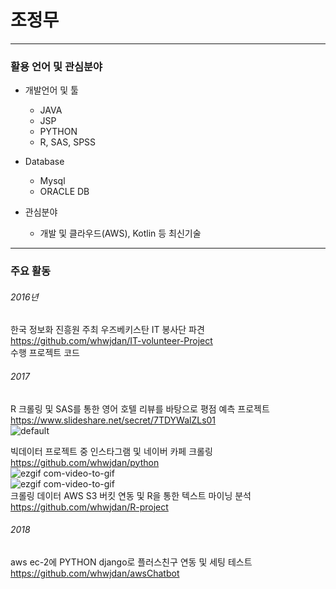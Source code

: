 # 조정무
---------------------------------------
### 활용 언어 및 관심분야
* 개발언어 및 툴
  * JAVA
  * JSP
  * PYTHON
  * R, SAS, SPSS
  
* Database
  * Mysql
  * ORACLE DB
  
* 관심분야
  * 개발 및 클라우드(AWS), Kotlin 등 최신기술
  

---------------------------------------
### 주요 활동

###### 2016년
한국 정보화 진흥원 주최 우즈베키스탄 IT 봉사단 파견<BR>
https://github.com/whwjdan/IT-volunteer-Project<BR>
수행 프로젝트 코드<BR>

###### 2017
R 크롤링 및 SAS를 통한 영어 호텔 리뷰를 바탕으로 평점 예측 프로젝트<BR>
https://www.slideshare.net/secret/7TDYWalZLs01<BR>
![default](https://user-images.githubusercontent.com/35955189/43477119-5773ba66-9535-11e8-8a16-825305d528f0.PNG)<BR>

빅데이터 프로젝트 중 인스타그램 및 네이버 카페 크롤링<BR>
 https://github.com/whwjdan/python<BR>
![ezgif com-video-to-gif](https://user-images.githubusercontent.com/35955189/39695411-6b9a8478-5225-11e8-8165-e229a7f42e78.gif)<BR>
![ezgif com-video-to-gif](https://user-images.githubusercontent.com/35955189/41330318-bc2a6c6e-6f0d-11e8-89f4-1a02f54459c2.gif)<BR>
 크롤링 데이터 AWS S3 버킷 연동 및 R을 통한 텍스트 마이닝 분석<BR>
 https://github.com/whwjdan/R-project<BR>
 
 ###### 2018
 aws ec-2에 PYTHON django로 플러스친구 연동 및 세팅 테스트<BR>
 https://github.com/whwjdan/awsChatbot
